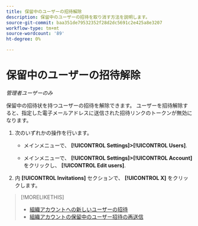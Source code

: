 ```yaml
---
title: 保留中のユーザーの招待解除
description: 保留中のユーザーの招待を取り消す方法を説明します。
source-git-commit: baa351de79532352f28d2dc5691c2e425a8e3207
workflow-type: tm+mt
source-wordcount: '89'
ht-degree: 0%

---
```


# 保留中のユーザーの招待解除

*管理者ユーザーのみ*

保留中の招待状を持つユーザーの招待を解除できます。 ユーザーを招待解除すると、指定した電子メールアドレスに送信された招待リンクのトークンが無効になります。

1. 次のいずれかの操作を行います。

   * メインメニューで、 **[!UICONTROL Settings]>[!UICONTROL Users]**.

   * メインメニューで、 **[!UICONTROL Settings]>[!UICONTROL Account]**&#x200B;をクリックし、 **[!UICONTROL Edit users]**.

1. 内 **[!UICONTROL Invitations]** セクションで、 **[!UICONTROL X]** をクリックします。

>[!MORELIKETHIS]
>
>* [組織アカウントへの新しいユーザーの招待](user-invite.md)
>* [組織アカウントの保留中のユーザー招待の再送信](user-resend-invite.md)


<!-- >* [Edit User Permissions or Delete a User](user-edit.md) -->
